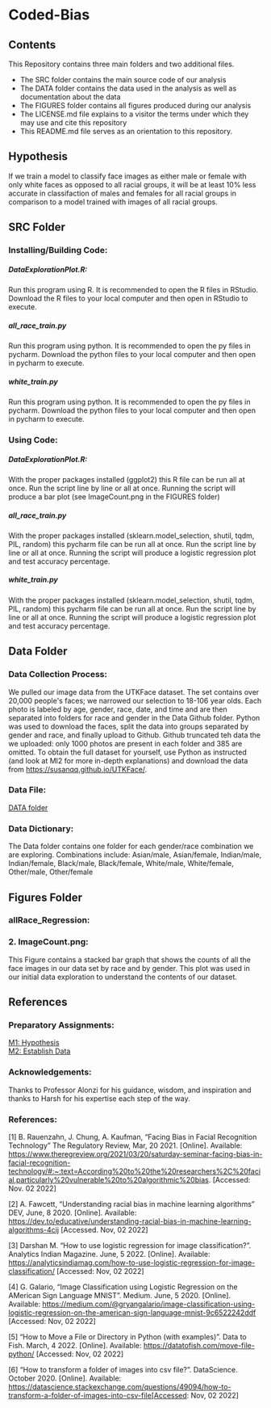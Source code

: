 # Coded-Bias

## Contents

This Repository contains three main folders and two additional files. 
 - The SRC folder contains the main source code of our analysis
 - The DATA folder contains the data used in the analysis as well as documentation about the data
 - The FIGURES folder contains all figures produced during our analysis
 - The LICENSE.md file explains to a visitor the terms under which they may use and cite this repository
 - This README.md file serves as an orientation to this repository.

## Hypothesis
If we train a model to classify face images as either male or female with only white faces as opposed to all racial groups, it will be at least 10% less accurate in classifaction of males and females for all racial groups in comparison to a model trained with images of all racial groups. 

## SRC Folder 
### Installing/Building Code:
##### DataExplorationPlot.R:
Run this program using R. It is recommended to open the R files in RStudio. Download the R files to your local computer and then open in RStudio to execute.

##### all_race_train.py
Run this program using python. It is recommended to open the py files in pycharm. Download the python files to your local computer and then open in pycharm to execute.

##### white_train.py
Run this program using python. It is recommended to open the py files in pycharm. Download the python files to your local computer and then open in pycharm to execute.


### Using Code:
##### DataExplorationPlot.R:
With the proper packages installed (ggplot2) this R file can be run all at once. Run the script line by line or all at once. Running the script will produce a bar plot (see ImageCount.png in the FIGURES folder)

##### all_race_train.py
With the proper packages installed (sklearn.model_selection, shutil, tqdm, PIL, random) this pycharm file can be run all at once. Run the script line by line or all at once. Running the script will produce a logistic regression plot and test accuracy percentage. 

##### white_train.py
With the proper packages installed (sklearn.model_selection, shutil, tqdm, PIL, random) this pycharm file can be run all at once. Run the script line by line or all at once. Running the script will produce a logistic regression plot and test accuracy percentage. 

## Data Folder
### Data Collection Process:
We pulled our image data from the UTKFace dataset. The set contains over 20,000 people's faces; we narrowed our selection to 18-106 year olds. Each photo is labeled by age, gender, race, date, and time and are then separated into folders for race and gender in the Data Github folder. Python was used to download the faces, split the data into groups separated by gender and race, and finally upload to Github. Github truncated teh data the we uploaded: only 1000 photos are present in each folder and 385 are omitted. To obtain the full dataset for yourself, use Python as instructed (and look at MI2 for more in-depth explanations) and download the data from https://susanqq.github.io/UTKFace/.

### Data File:
<a href="https://github.com/elizabeth-breslin/Coded-Bias/blob/master/DATA/">DATA folder</a>

### Data Dictionary:
The Data folder contains one folder for each gender/race combination we are exploring. Combinations include:
Asian/male, Asian/female, Indian/male, Indian/female, Black/male, Black/female, White/male, White/female, Other/male, Other/female

## Figures Folder
### allRace_Regression:
### 2. ImageCount.png: 
This Figure contains a stacked bar graph that shows the counts of all the face images in our data set by race and by gender. This plot was used in our initial data exploration to understand the contents of our dataset.



## References
### Preparatory Assignments: 
<a href="https://github.com/elizabeth-breslin/Coded-Bias/blob/efc06f893a139fd6fa35b74cafa8dc1b5a5d33ab/MI1-3.pdf">M1: Hypothesis</a> <br>
<a href="https://github.com/elizabeth-breslin/Coded-Bias/blob/423f558c77c18c39c59febf9dbcbacd094c97b0f/MI2.pdf">M2: Establish Data</a>

### Acknowledgements: 
Thanks to Professor Alonzi for his guidance, wisdom, and inspiration and thanks to Harsh for his expertise each step of the way. <br> 

### References: 
[1]	B. Rauenzahn, J. Chung, A. Kaufman, “Facing Bias in Facial Recognition Technology” The Regulatory Review, Mar, 20 2021. [Online]. Available: https://www.theregreview.org/2021/03/20/saturday-seminar-facing-bias-in-facial-recognition-technology/#:~:text=According%20to%20the%20researchers%2C%20facial,particularly%20vulnerable%20to%20algorithmic%20bias. [Accessed:  Nov. 02 2022]

[2] 	A. Fawcett, “Understanding racial bias in machine learning algorithms” DEV, June, 8 2020. [Online]. Available: https://dev.to/educative/understanding-racial-bias-in-machine-learning-algorithms-4cij [Accessed. Nov, 02 2022]

[3]	Darshan M. “How to use logistic regression for image classification?”. Analytics Indian Magazine. June, 5 2022. [Online]. Available: https://analyticsindiamag.com/how-to-use-logistic-regression-for-image-classification/
	[Accessed: Nov, 02 2022]

[4]	G. Galario, “Image Classification using Logistic Regression on the AMerican Sign Language MNIST”. Medium. June, 5 2020. [Online]. Available: https://medium.com/@gryangalario/image-classification-using-logistic-regression-on-the-american-sign-language-mnist-9c6522242ddf [Accessed: Nov, 02 2022]

[5]	“How to Move a File or Directory in Python (with examples)”. Data to Fish. March, 4 2022. [Online]. Available: https://datatofish.com/move-file-python/ [Accessed: Nov, 02 2022]

[6]	“How to transform a folder of images into csv file?”. DataScience. October 2020. [Online]. Available: https://datascience.stackexchange.com/questions/49094/how-to-transform-a-folder-of-images-into-csv-file[Accessed: Nov, 02 2022]

